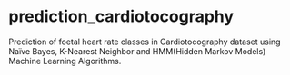 # prediction_cardiotocography
Prediction of foetal heart rate classes in Cardiotocography dataset using Naïve Bayes, K-Nearest Neighbor and HMM(Hidden Markov Models) Machine Learning Algorithms.
